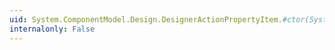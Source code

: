 ```yaml
---
uid: System.ComponentModel.Design.DesignerActionPropertyItem.#ctor(System.String,System.String,System.String)
internalonly: False
---
```

